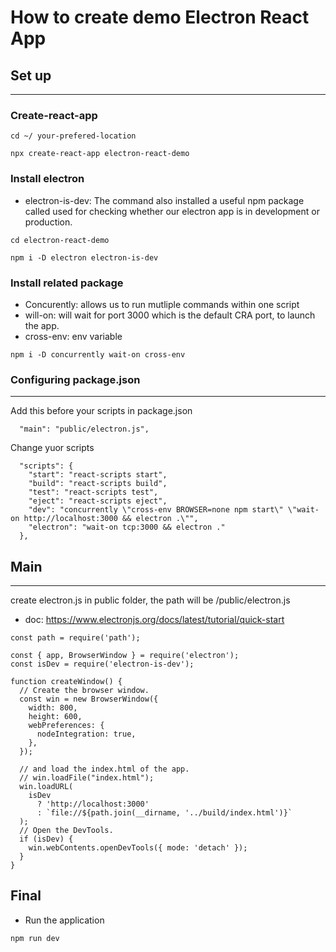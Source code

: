# How to create demo Electron React App

## Set up 
___
### Create-react-app


```
cd ~/ your-prefered-location

npx create-react-app electron-react-demo

```

### Install electron
* electron-is-dev: The command also installed a useful npm package called used for checking whether our electron app is in development or production.
```
cd electron-react-demo

npm i -D electron electron-is-dev

```
### Install related package 
* Concurently: allows us to run mutliple commands within one script
* will-on: will wait for port 3000 which is the default CRA port, to launch the app.
* cross-env: env variable

```
npm i -D concurrently wait-on cross-env
```

### Configuring package.json
___

Add this before your scripts in package.json
```
  "main": "public/electron.js",
```

Change yuor scripts
```
  "scripts": {
    "start": "react-scripts start",
    "build": "react-scripts build",
    "test": "react-scripts test",
    "eject": "react-scripts eject",
    "dev": "concurrently \"cross-env BROWSER=none npm start\" \"wait-on http://localhost:3000 && electron .\"",
    "electron": "wait-on tcp:3000 && electron ."
  },
```

## Main 
---
create electron.js in public folder, the path will be /public/electron.js
* doc: https://www.electronjs.org/docs/latest/tutorial/quick-start
```
const path = require('path');

const { app, BrowserWindow } = require('electron');
const isDev = require('electron-is-dev');

function createWindow() {
  // Create the browser window.
  const win = new BrowserWindow({
    width: 800,
    height: 600,
    webPreferences: {
      nodeIntegration: true,
    },
  });

  // and load the index.html of the app.
  // win.loadFile("index.html");
  win.loadURL(
    isDev
      ? 'http://localhost:3000'
      : `file://${path.join(__dirname, '../build/index.html')}`
  );
  // Open the DevTools.
  if (isDev) {
    win.webContents.openDevTools({ mode: 'detach' });
  }
}
```

## Final
* Run the application 
```
npm run dev
```
